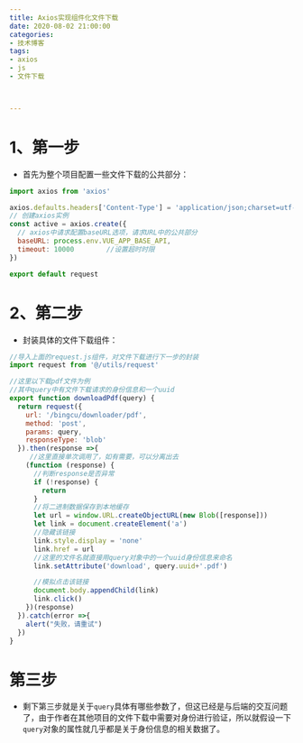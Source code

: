 ```yaml
---
title: Axios实现组件化文件下载
date: 2020-08-02 21:00:00
categories:
- 技术博客
tags:
- axios
- js
- 文件下载



---
```




# 1、第一步

- 首先为整个项目配置一些文件下载的公共部分：

```js
import axios from 'axios'

axios.defaults.headers['Content-Type'] = 'application/json;charset=utf-8'
// 创建axios实例
const active = axios.create({
  // axios中请求配置baseURL选项，请求URL中的公共部分
  baseURL: process.env.VUE_APP_BASE_API,
  timeout: 10000		//设置超时时限
})

export default request
```







# 2、第二步

- 封装具体的文件下载组件：


```js
//导入上面的request.js组件，对文件下载进行下一步的封装
import request from '@/utils/request'

//这里以下载pdf文件为例
//其中query中有文件下载请求的身份信息和一个uuid
export function downloadPdf(query) {
  return request({
    url: '/bingcu/downloader/pdf',
    method: 'post',
    params: query,
    responseType: 'blob'
  }).then(response =>{
     //这里直接单次调用了，如有需要，可以分离出去
    (function (response) {
      //判断response是否异常
      if (!response) {
        return
      }
      //将二进制数据保存到本地缓存
      let url = window.URL.createObjectURL(new Blob([response]))
      let link = document.createElement('a')
      //隐藏该链接
      link.style.display = 'none'
      link.href = url
      //这里的文件名就直接用query对象中的一个uuid身份信息来命名
      link.setAttribute('download', query.uuid+'.pdf')		

      //模拟点击该链接
      document.body.appendChild(link)
      link.click()
    })(response)
  }).catch(error =>{
    alert("失败，请重试")
  })
}
```

# 第三步

- 剩下第三步就是关于`query`具体有哪些参数了，但这已经是与后端的交互问题了，由于作者在其他项目的文件下载中需要对身份进行验证，所以就假设一下`query`对象的属性就几乎都是关于身份信息的相关数据了。

